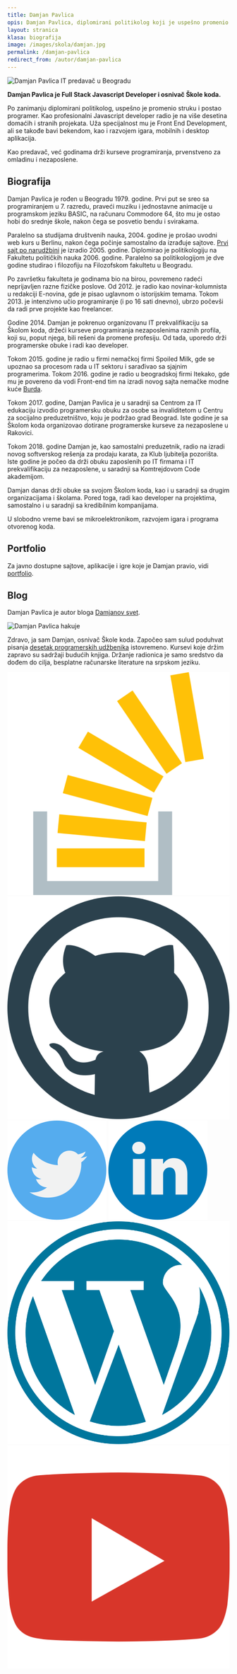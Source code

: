 ```yaml
---
title: Damjan Pavlica
opis: Damjan Pavlica, diplomirani politikolog koji je uspešno promenio struku i postao programer.
layout: stranica
klasa: biografija
image: /images/skola/damjan.jpg
permalink: /damjan-pavlica
redirect_from: /autor/damjan-pavlica
---
```


![Damjan Pavlica IT predavač u Beogradu]({{page.image}})

**Damjan Pavlica je Full Stack Javascript Developer i osnivač Škole koda.**

Po zanimanju diplomirani politikolog, uspešno je promenio struku i postao programer. Kao profesionalni Javascript developer radio je na više desetina domaćih i stranih projekata. Uža specijalnost mu je Front End Development, ali se takođe bavi bekendom, kao i razvojem igara, mobilnih i desktop aplikacija.

Kao predavač, već godinama drži kurseve programiranja, prvenstveno za omladinu i nezaposlene.

## Biografija

Damjan Pavlica je rođen u Beogradu 1979. godine. Prvi put se sreo sa programiranjem u 7. razredu, praveći muziku i jednostavne animacije u programskom jeziku BASIC, na računaru Commodore 64, što mu je ostao hobi do srednje škole, nakon čega se posvetio bendu i svirakama.

Paralelno sa studijama društvenih nauka, 2004. godine je prošao uvodni web kurs u Berlinu, nakon čega počinje samostalno da izrađuje sajtove. <a href="https://web.archive.org/web/20050404131351/http://www.nikoladjurica.com:80/">Prvi sajt po narudžbini</a> je izradio 2005. godine. Diplomirao je politikologiju na Fakultetu političkih nauka 2006. godine. Paralelno sa politikologijom je dve godine studirao i filozofiju na Filozofskom fakultetu u Beogradu.

Po završetku fakulteta je godinama bio na birou, povremeno radeći neprijavljen razne fizičke poslove. Od 2012. je radio kao novinar-kolumnista u redakciji E-novina, gde je pisao uglavnom o istorijskim temama. Tokom 2013. je intenzivno učio programiranje (i po 16 sati dnevno), ubrzo počevši da radi prve projekte kao freelancer.

Godine 2014. Damjan je pokrenuo organizovanu IT prekvalifikaciju sa Školom koda, držeći kurseve programiranja nezaposlenima raznih profila, koji su, poput njega, bili rešeni da promene profesiju. Od tada, uporedo drži programerske obuke i radi kao developer.

Tokom 2015. godine je radio u firmi nemačkoj firmi Spoiled Milk, gde se upoznao sa procesom rada u IT sektoru i sarađivao sa sjajnim programerima. Tokom 2016. godine je radio u beogradskoj firmi Itekako, gde mu je povereno da vodi Front-end tim na izradi novog sajta nemačke modne kuće <a href="https://www.burdastyle.de/">Burda</a>.

Tokom 2017. godine, Damjan Pavlica je u saradnji sa Centrom za IT edukaciju izvodio programersku obuku za osobe sa invaliditetom u Centru za socijalno preduzetništvo, koju je podržao grad Beograd. Iste godine je sa Školom koda organizovao dotirane programerske kurseve za nezaposlene u Rakovici.

Tokom 2018. godine Damjan je, kao samostalni preduzetnik, radio na izradi novog softverskog rešenja za prodaju karata, za Klub ljubitelja pozorišta. Iste godine je počeo da drži obuku zaposlenih po IT firmama i IT prekvalifikaciju za nezaposlene, u saradnji sa Komtrejdovom Code akademijom.

Damjan danas drži obuke sa svojom Školom koda, kao i u saradnji sa drugim organizacijama i školama. Pored toga, radi kao developer na projektima, samostalno i u saradnji sa kredibilnim kompanijama.

U slobodno vreme bavi se mikroelektronikom, razvojem igara i programa otvorenog koda.

## Portfolio

Za javno dostupne sajtove, aplikacije i igre koje je Damjan pravio, vidi <a href="https://mudroljub.github.io/">portfolio</a>.

## Blog

Damjan Pavlica je autor bloga <a href="http://damjanpavlica.wordpress.com/">Damjanov svet</a>.

<div class="author-wrapper uokvireno" itemscope itemtype="http://schema.org/Person">
  <img 
    class="author-page-img circle" 
    src="https://sr.gravatar.com/userimage/56596340/26e1c70225c1c275aadd8ce7863fa6f9.jpg?size=200" 
    itemprop="image" 
    alt="Damjan Pavlica hakuje">
  <div>
    <p>Zdravo, ja sam <span itemprop="name">Damjan</span>, <span itemprop="jobTitle">osnivač</span> Škole koda. Započeo sam sulud poduhvat pisanja <a href="/kursevi">desetak programerskih udžbenika</a> istovremeno. Kursevi koje držim zapravo su sadržaji budućih knjiga. Držanje radionica je samo sredstvo da dođem do cilja, besplatne računarske literature na srpskom jeziku.</p>
    <span class="social">
      <a itemprop="sameAs" href="https://stackoverflow.com/users/3576214/damjan-pavlica"><img src="/images/ikonice/stack.svg" alt="stack-overflow" title="Stack Overflow"></a>
      <a itemprop="sameAs" href="https://github.com/mudroljub"><img src="/images/ikonice/github.svg" alt="github" title="Github nalog"></a>
      <a itemprop="sameAs" href="https://twitter.com/DamjanPavlica"><img src="/images/ikonice/twitter.svg" alt="twitter" title="Twitter"></a>
      <a itemprop="sameAs" href="https://www.linkedin.com/in/damjanpavlica/"><img src="/images/ikonice/linkedin.svg" alt="linkedin" title="Linkedin"></a>
      <a itemprop="sameAs" href="https://damjanpavlica.wordpress.com/"><img src="/images/ikonice/wordpress.svg" alt="wordpress-blog" title="Damjanov blog"></a>
      <a itemprop="sameAs" href="https://www.youtube.com/c/DamjanPavlica"><img src="/images/ikonice/youtube.svg" alt="youtube" title="Damjanova muzika"></a>
    </span>
  </div>
</div>